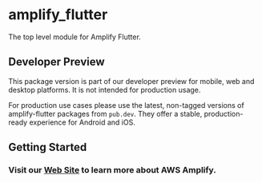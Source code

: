 # amplify_flutter

The top level module for Amplify Flutter.

## Developer Preview

This package version is part of our developer preview for mobile, web and desktop platforms. It is not intended for production usage. 

For production use cases please use the latest, non-tagged versions of amplify-flutter packages from `pub.dev`. They offer a stable, production-ready experience for Android and iOS. 

## Getting Started

### Visit our [Web Site](https://docs.amplify.aws/) to learn more about AWS Amplify.
